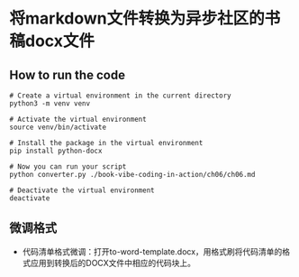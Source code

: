 # 将markdown文件转换为异步社区的书稿docx文件

## How to run the code

```shell
# Create a virtual environment in the current directory
python3 -m venv venv

# Activate the virtual environment
source venv/bin/activate

# Install the package in the virtual environment
pip install python-docx

# Now you can run your script
python converter.py ./book-vibe-coding-in-action/ch06/ch06.md

# Deactivate the virtual environment
deactivate
```

## 微调格式

- 代码清单格式微调：打开to-word-template.docx，用格式刷将代码清单的格式应用到转换后的DOCX文件中相应的代码块上。